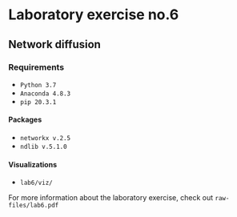 # Laboratory exercise no.6

## Network diffusion

### Requirements
- `Python 3.7`
- `Anaconda 4.8.3`
- `pip 20.3.1`

#### Packages
- `networkx v.2.5`
- `ndlib v.5.1.0`

#### Visualizations
- `lab6/viz/`

For more information about the laboratory exercise, check out `raw-files/lab6.pdf`
